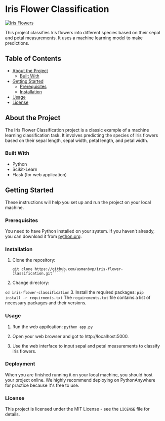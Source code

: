 # Iris Flower Classification

[![Iris Flowers](https://repository-images.githubusercontent.com/158275423/9a32d741-51c7-4573-9799-8d933ee642c6)](https://usman3454.pythonanywhere.com/)


This project classifies Iris flowers into different species based on their sepal and petal measurements. It uses a machine learning model to make predictions.

## Table of Contents

- [About the Project](#about-the-project)
  - [Built With](#built-with)
- [Getting Started](#getting-started)
  - [Prerequisites](#prerequisites)
  - [Installation](#installation)
- [Usage](#usage)
- [License](#license)

## About the Project

The Iris Flower Classification project is a classic example of a machine learning classification task. It involves predicting the species of Iris flowers based on their sepal length, sepal width, petal length, and petal width.

### Built With

- Python
- Scikit-Learn
- Flask (for web application)

## Getting Started

These instructions will help you set up and run the project on your local machine.

### Prerequisites

You need to have Python installed on your system. If you haven't already, you can download it from [python.org](https://www.python.org/downloads/).

### Installation

1. Clone the repository:

   ```
   git clone https://github.com/usmanbvp/iris-flower-classification.git``````
2. Change directory:

  ```cd iris-flower-classification```
3. Install the required packages:
  ```pip install -r requirments.txt```
   The `requirements.txt` file contains a list of necessary packages and their versions.
  
### Usage
1. Run the web appilcation:
    ```python app.py```
2. Open your web browser and got to http://localhost:5000.

3. Use the web interface to input sepal and petal measurements to classify iris flowers.

### Deployment
When you are finished running it on your local machine, you should host your project online. We highly recommend deploying on PythonAnywhere for practice because it's free to use.

### License
This project is licensed under the MIT License - see the `LICENSE` file for details.
